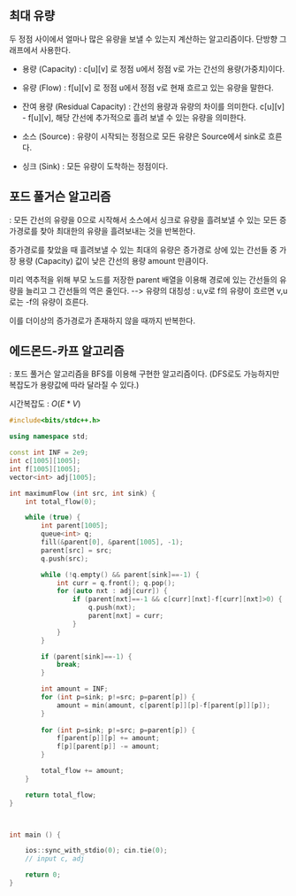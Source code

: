 ## 최대 유량
두 정점 사이에서 얼마나 많은 유량을 보낼 수 있는지 계산하는 알고리즘이다. 단방향 그래프에서 사용한다. 

- 용량 (Capacity) : c[u][v] 로 정점 u에서 정점 v로 가는 간선의 용량(가중치)이다.

- 유량 (Flow) :  f[u][v] 로 정점 u에서 정점 v로 현재 흐르고 있는 유량을 말한다.

- 잔여 용량 (Residual Capacity) : 간선의 용량과 유량의 차이를 의미한다. c[u][v] - f[u][v], 해당 간선에 추가적으로 흘려 보낼 수 있는 유량을 의미한다.

- 소스 (Source) : 유량이 시작되는 정점으로 모든 유량은  Source에서 sink로 흐른다.

- 싱크 (Sink) : 모든 유량이 도착하는 정점이다.

## 포드 풀거슨 알고리즘
: 모든 간선의 유량을 0으로 시작해서 소스에서 싱크로 유량을 흘려보낼 수 있는 모든 증가경로를 찾아 최대한의 유량을 흘려보내는 것을 반복한다.

증가경로를 찾았을 때 흘려보낼 수 있는 최대의 유량은 증가경로 상에 있는 간선들 중 가장 용량 (Capacity) 값이 낮은 간선의 용량 amount 만큼이다.

미리 역추적을 위해 부모 노드를 저장한 parent 배열을 이용해 경로에 있는 간선들의 유량을 늘리고 그 간선들의 역은 줄인다. --> 유량의 대칭성 : u,v로 f의 유량이 흐르면 v,u로는 -f의 유량이 흐른다.

이를 더이상의 증가경로가 존재하지 않을 때까지 반복한다.


## 에드몬드-카프 알고리즘
: 포드 풀거슨 알고리즘을 BFS를 이용해 구현한 알고리즘이다. (DFS로도 가능하지만 복잡도가 용량값에 따라 달라질 수 있다.)

시간복잡도 : ${O(E*V)}$

```c++
#include<bits/stdc++.h>

using namespace std;

const int INF = 2e9;
int c[1005][1005];
int f[1005][1005];
vector<int> adj[1005];

int maximumFlow (int src, int sink) {
    int total_flow(0);

    while (true) {
        int parent[1005];
        queue<int> q;
        fill(&parent[0], &parent[1005], -1);
        parent[src] = src;
        q.push(src);

        while (!q.empty() && parent[sink]==-1) {
            int curr = q.front(); q.pop();
            for (auto nxt : adj[curr]) {
                if (parent[nxt]==-1 && c[curr][nxt]-f[curr][nxt]>0) {
                    q.push(nxt);
                    parent[nxt] = curr;
                }
            }
        }

        if (parent[sink]==-1) {
            break;
        }

        int amount = INF;
        for (int p=sink; p!=src; p=parent[p]) {
            amount = min(amount, c[parent[p]][p]-f[parent[p]][p]);
        }
        
        for (int p=sink; p!=src; p=parent[p]) {
            f[parent[p]][p] += amount;
            f[p][parent[p]] -= amount;
        }

        total_flow += amount;
    }

    return total_flow;
}



int main () {

    ios::sync_with_stdio(0); cin.tie(0);
    // input c, adj

    return 0;
}
```
